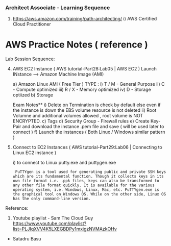 ### Architect Associate - Learning Sequence #######
  1. https://aws.amazon.com/training/path-architecting/
    i) AWS Certified Cloud Practitioner





# AWS Practice Notes ( reference )



Lab Session Sequence:
  
 4. AWS EC2 Instance  ( AWS tutorial-Part28:Lab05 | AWS EC2 )
      Launch INstance --> Amazon Machine Image (AMI)
 
    a)  Amazon Linux AMI  ( Free Tier )
        TYPE :
          i)  T / M - General Purpose
          ii) C - Compute optimized 
          iii) R / X - Memory optimized
          iv)  D - Storage optiized
    b) Storage
    
      Exam Notes** 
      i) Delete on Termination is check by default else even if the instance is down the EBS volume resource is not deleted
      ii) Root Volumne and additional volumes allowed , root volume is NOT ENCRYPTED. 
     c) Tags
     d) Security Group - Firewall rules
     e) Create Key-Pair and download the instance .pem file and save ( will be used later to connect )
      f) Launch the instances ( Both Linux / Windows similar pattern )
      
     
          
 
 5. Connect to EC2 Instances
    ( AWS tutorial-Part29:Lab06 | Connecting to Linux EC2 instance )
    
    i) to connect to Linux
       putty.exe and puttygen.exe
       
         PuTTYgen is a tool used for generating public and private SSH keys which are its fundamental function. Though it collects keys in its own file format i.e. .ppk files, keys can also be transformed to any other file format quickly. It is available for the various operating system, i.e. Windows, Linux, Mac, etc. PuTTYgen.exe is the graphical tool on Windows OS. While on the other side, Linux OS has the only command-line version.
         
         
         
    


Reference:
1. Youtube playlist - Sam The Cloud Guy
  https://www.youtube.com/playlist?list=PLJIqXVV4K5LXEGBDPy1mxigzNVMAzkOHv
  
  
  
  
   
- Satadru Basu



